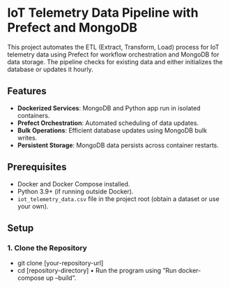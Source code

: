# IoT Telemetry Data Pipeline with Prefect and MongoDB

This project automates the ETL (Extract, Transform, Load) process for IoT telemetry data using Prefect for workflow orchestration and MongoDB for data storage. The pipeline checks for existing data and either initializes the database or updates it hourly.

## Features
- **Dockerized Services**: MongoDB and Python app run in isolated containers.
- **Prefect Orchestration**: Automated scheduling of data updates.
- **Bulk Operations**: Efficient database updates using MongoDB bulk writes.
- **Persistent Storage**: MongoDB data persists across container restarts.

## Prerequisites
- Docker and Docker Compose installed.
- Python 3.9+ (if running outside Docker).
- `iot_telemetry_data.csv` file in the project root (obtain a dataset or use your own).

## Setup

### 1. Clone the Repository
* git clone [your-repository-url]
* cd [repository-directory]
• Run the program using ”Run docker-compose up –build”.
